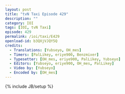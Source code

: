```yaml
---
layout: post
title: "tvN Taxi Episode 429"
description: ""
category: IOI
tags: [IOI, tvN Taxi]
episode: 429
permalink: /ioi/taxi/E429
openload-id: b3QXjVJQY5Q
credits:
  - Translations: [Yubseyo, OH_mes]
  - Timers: [PalLikey, eriye900, Benzmixer]
  - Typesetter: [OH_mes, eriye900, PalLikey, Yubseyo]
  - Editors: [Yubseyo, eriye900, OH_mes, PalLikey]
  - Video by: [Yubseyo]
  - Encoded by: [OH_mes]
---
```

{% include JB/setup %}

